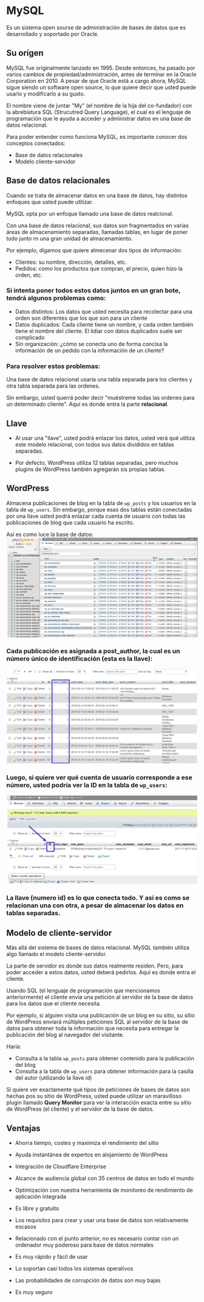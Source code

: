 # MySQL
Es un sistema open sourse de administración de bases de datos que es desarrollado y soportado por Oracle.

## Su orígen
MySQL fue originalmente lanzado en 1995. Desde entonces, ha pasado por varios cambios de propiedad/administración, antes de terminar en la Oracle Corporation en 2010. A pesar de que Oracle está a cargo ahora, MySQL sigue siendo un software open source, lo que quiere decir que usted puede usarlo y modificarlo a su gusto.

El nombre viene de juntar "My" (el nombre de la hija del co-fundador) con la abrebiatura SQL (Strucutred Query Language), el cual es el lenguaje de programación que le ayuda a acceder y administrar datos en una base de datos relacional.

Para poder entender como funciona MySQL, es importante conocer dos conceptos conectados: 
- Base de datos relacionales
- Modelo cliente-servidor

## Base de datos relacionales

Cuando se trata de almacenar datos en una base de datos, hay distintos enfoques que usted puede utilizar.

MySQL opta por un enfoque llamado una base de datos realcional.

Con una base de datos relacional, sus datos son fragmentados en varias áreas de almacenamiento separadas, llamadas tablas, en lugar de poner todo junto rn una gran unidad de almacenamiento.

Por ejemplo, digamos que quiere almecenar dos tipos de información:
- Clientes: su nombre, dirección, detalles, etc.
- Pedidos: como los productos que compran, el precio, quien hizo la orden, etc.

### Si intenta poner todos estos datos juntos en un gran bote, tendrá algunos problemas como:
- Datos distintos: Los datos que usted necesita para recolectar para una orden son diferentes que los que son para un cliente
- Datos duplicados: Cada cliente tiene un nombre, y cada orden también tiene el nombre del cliente. El lidiar con datos duplicados suele ser complicado
- Sin organización: ¿cómo se conecta uno de forma concisa la información de un pedido con la información de un cliente?

### Para resolver estos problemas:
Una base de datos relacional usaría una tabla separada para los clientes y otra tabla separada para las ordenes. 

Sin embargo, usted querrá poder decir "muéstreme todas las ordenes para un determinado cliente". Aquí es donde entra la parte **relacional**.

## Llave 
- Al usar una "llave", usted podrá enlazar los datos, usted verá qué utiliza este modelo relacional, con todos sus datos divididos en tablas separadas.

- Por defecto, WordPress utiliza 12 tablas separadas, pero muchos plugins de WordPress también agregarán sis propias tablas.

## WordPress
Almacena publicaciones de blog en la tabla de `wp_posts` y los usuarios en la tabla de `wp_users`. Sin embargo, porque esas dos tablas están conectadas por una llave usted podrá enlazar cada cuenta de usuario con todas las publicaciones de blog que cada usuario ha escrito.

Así es como luce la base de datos:
![base](./img/basededatos.png)

### Cada publicación es asignada a post_author, la cual es un número único de identificación (esta es la llave):
![base2](./img/basededatos2.png)

### Luego, si quiere ver qué cuenta de usuario corresponde a ese número, usted podría ver la ID en la tabla de `wp_users`:
![base3](./img/base3.png)

### La llave (numero id) es lo que conecta todo. Y así es como se relacionan una con otra, a pesar de almacenar los datos en tablas separadas.

## Modelo de cliente-servidor
Más allá del sistema de bases de datos relacional. MySQL también utiliza algo llamado el modelo cliente-servidor.

La parte de servidor es donde sus datos realmente residen. Pero, para poder acceder a estos datos, usted deberá pedirlos. Aquí es donde entra el cliente.

Usando SQL (el lenguaje de programación que mencionamos anteriormente) el cliente envía una petición al servidor de la base de datos para los datos que el cliente necesita.

Por ejemplo, si alguien visita una publicación de un blog en su sitio, su sitio de WordPress enviará múltiples peticiones SQL al servidor de la base de datos para obtener toda la información que necesita para entregar la publicación del blog al navegador del visitante.

Haría:
- Consulta a la tabla `wp_posts` para obtener contenido para la publicación del blog
- Consulta a la tabla de `wp_users` para obtener información para la casilla del autor (utilizando la llave id)

Si quiere ver exactamente qué tipos de peticiones de bases de datos son hechas pos su sitio de WordPress, usted puede utilizar un maravilloso plugin llamado **Query Monitor** para ver la interacción exacta entre su sitio de WordPress (el cliente) y el servidor de la base de datos.

## Ventajas 
- Ahorra tiempo, costes y maximiza el rendimiento del sitio
- Ayuda instantánea de expertos en alojamiento de WordPress
- Integración de Cloudflare Enterprise
- Alcance de audiencia global con 35 centros de datos en todo el mundo
- Optimización con nuestra herramienta de monitoreo de rendimiento de aplicación integrada

- Es libre y gratuito
- Los requisitos para crear y usar una base de datos son relativamente escasos
- Relacionado con el punto anterior, no es necesario contar con un ordenador muy poderoso para base de datos normales
- Es muy rápido y fácil de usar
- Lo soportan casi todos los sistemas operativos
- Las probabilidades de corrupción de datos son muy bajas
- Es muy seguro

